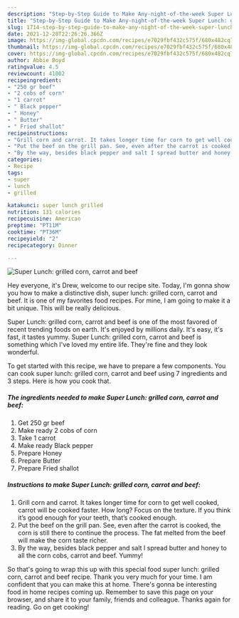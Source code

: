 ```yaml
---
description: "Step-by-Step Guide to Make Any-night-of-the-week Super Lunch: grilled corn, carrot and beef"
title: "Step-by-Step Guide to Make Any-night-of-the-week Super Lunch: grilled corn, carrot and beef"
slug: 1714-step-by-step-guide-to-make-any-night-of-the-week-super-lunch-grilled-corn-carrot-and-beef
date: 2021-12-28T22:26:26.366Z
image: https://img-global.cpcdn.com/recipes/e7029fbf432c575f/680x482cq70/super-lunch-grilled-corn-carrot-and-beef-recipe-main-photo.jpg
thumbnail: https://img-global.cpcdn.com/recipes/e7029fbf432c575f/680x482cq70/super-lunch-grilled-corn-carrot-and-beef-recipe-main-photo.jpg
cover: https://img-global.cpcdn.com/recipes/e7029fbf432c575f/680x482cq70/super-lunch-grilled-corn-carrot-and-beef-recipe-main-photo.jpg
author: Abbie Boyd
ratingvalue: 4.5
reviewcount: 41002
recipeingredient:
- "250 gr beef"
- "2 cobs of corn"
- "1 carrot"
- " Black pepper"
- " Honey"
- " Butter"
- " Fried shallot"
recipeinstructions:
- "Grill corn and carrot. It takes longer time for corn to get well cooked, carrot will be cooked faster. How long? Focus on the texture. If you think it’s good enough for your teeth, that’s cooked enough."
- "Put the beef on the grill pan. See, even after the carrot is cooked, the corn is still there to continue the process. The fat melted from the beef will make the corn taste richer."
- "By the way, besides black pepper and salt I spread butter and honey to all the corn cobs, carrot and beef. Yummy!"
categories:
- Recipe
tags:
- super
- lunch
- grilled

katakunci: super lunch grilled 
nutrition: 131 calories
recipecuisine: American
preptime: "PT11M"
cooktime: "PT36M"
recipeyield: "2"
recipecategory: Dinner

---
```



![Super Lunch: grilled corn, carrot and beef](https://img-global.cpcdn.com/recipes/e7029fbf432c575f/680x482cq70/super-lunch-grilled-corn-carrot-and-beef-recipe-main-photo.jpg)

Hey everyone, it's Drew, welcome to our recipe site. Today, I'm gonna show you how to make a distinctive dish, super lunch: grilled corn, carrot and beef. It is one of my favorites food recipes. For mine, I am going to make it a bit unique. This will be really delicious.

Super Lunch: grilled corn, carrot and beef is one of the most favored of recent trending foods on earth. It's enjoyed by millions daily. It's easy, it's fast, it tastes yummy. Super Lunch: grilled corn, carrot and beef is something which I've loved my entire life. They're fine and they look wonderful.




To get started with this recipe, we have to prepare a few components. You can cook super lunch: grilled corn, carrot and beef using 7 ingredients and 3 steps. Here is how you cook that.

<!--inarticleads1-->

##### The ingredients needed to make Super Lunch: grilled corn, carrot and beef:

1. Get 250 gr beef
1. Make ready 2 cobs of corn
1. Take 1 carrot
1. Make ready  Black pepper
1. Prepare  Honey
1. Prepare  Butter
1. Prepare  Fried shallot




<!--inarticleads2-->

##### Instructions to make Super Lunch: grilled corn, carrot and beef:

1. Grill corn and carrot. It takes longer time for corn to get well cooked, carrot will be cooked faster. How long? Focus on the texture. If you think it’s good enough for your teeth, that’s cooked enough.
1. Put the beef on the grill pan. See, even after the carrot is cooked, the corn is still there to continue the process. The fat melted from the beef will make the corn taste richer.
1. By the way, besides black pepper and salt I spread butter and honey to all the corn cobs, carrot and beef. Yummy!




So that's going to wrap this up with this special food super lunch: grilled corn, carrot and beef recipe. Thank you very much for your time. I am confident that you can make this at home. There's gonna be interesting food in home recipes coming up. Remember to save this page on your browser, and share it to your family, friends and colleague. Thanks again for reading. Go on get cooking!
